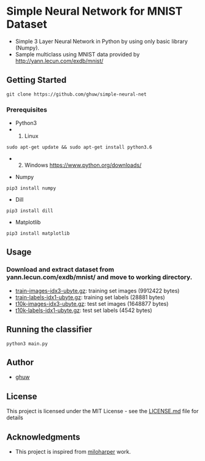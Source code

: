 # Simple Neural Network for MNIST Dataset

* Simple 3 Layer Neural Network in Python by using only basic library (Numpy).
* Sample multiclass using MNIST data provided by http://yann.lecun.com/exdb/mnist/

## Getting Started
```
git clone https://github.com/ghuw/simple-neural-net
```

### Prerequisites

* Python3 
* 1. Linux
```
sudo apt-get update && sudo apt-get install python3.6
```
* 2. Windows https://www.python.org/downloads/

* Numpy
```
pip3 install numpy
```

* Dill
```
pip3 install dill
```

* Matplotlib
```
pip3 install matplotlib
```

## Usage

### Download and extract dataset from yann.lecun.com/exdb/mnist/ and move to working directory.
* [train-images-idx3-ubyte.gz](http://yann.lecun.com/exdb/mnist/train-images-idx3-ubyte.gz):  training set images (9912422 bytes) 
* [train-labels-idx1-ubyte.gz](http://yann.lecun.com/exdb/mnist/train-labels-idx1-ubyte.gz):  training set labels (28881 bytes) 
* [t10k-images-idx3-ubyte.gz](http://yann.lecun.com/exdb/mnist/t10k-images-idx3-ubyte.gz):   test set images (1648877 bytes) 
* [t10k-labels-idx1-ubyte.gz](http://yann.lecun.com/exdb/mnist/t10k-labels-idx1-ubyte.gz):   test set labels (4542 bytes) 

## Running the classifier
```
python3 main.py
```

## Author

* [ghuw](https://github.com/ghuw)

## License

This project is licensed under the MIT License - see the [LICENSE.md](https://github.com/ghuw/simple-neural-net/blob/master/LICENSE.md) file for details

## Acknowledgments

* This project is inspired from [miloharper](https://github.com/miloharper/simple-neural-network) work.
